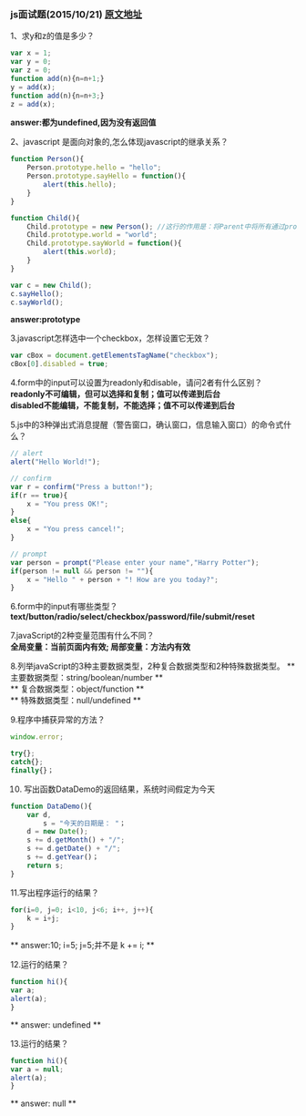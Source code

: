 ### js面试题(2015/10/21) [原文地址](http://www.cnblogs.com/joetao/articles/1967017.html)

1、求y和z的值是多少？
```javascript
var x = 1;
var y = 0;
var z = 0;
function add(n){n=n+1;}
y = add(x);
function add(n){n=n+3;}
z = add(x);
```
**answer:都为undefined,因为没有返回值**<br>

2、javascript 是面向对象的,怎么体现javascript的继承关系？
```javascript
function Person(){
    Person.prototype.hello = "hello";
    Person.prototype.sayHello = function(){
        alert(this.hello);
    } 
}

function Child(){
    Child.prototype = new Person(); //这行的作用是：将Parent中将所有通过prototype追加的属性和方法都追加到Child，从而实现了继承
    Child.prototype.world = "world";
    Child.prototype.sayWorld = function(){
        alert(this.world);
    }
}

var c = new Child();
c.sayHello();
c.sayWorld();
```
**answer:prototype**<br>

3.javascript怎样选中一个checkbox，怎样设置它无效？
```javascript
var cBox = document.getElementsTagName("checkbox");
cBox[0].disabled = true;
```

4.form中的input可以设置为readonly和disable，请问2者有什么区别？<br>
**readonly不可编辑，但可以选择和复制；值可以传递到后台**<br>
**disabled不能编辑，不能复制，不能选择；值不可以传递到后台**<br>

5.js中的3种弹出式消息提醒（警告窗口，确认窗口，信息输入窗口）的命令式什么？
```javascript
// alert
alert("Hello World!");

// confirm
var r = confirm("Press a button!");
if(r == true){
    x = "You press OK!";
}
else{
    x = "You press cancel!";
}

// prompt
var person = prompt("Please enter your name","Harry Potter");
if(person != null && person != ""){
    x = "Hello " + person + "! How are you today?";
}
```

6.form中的input有哪些类型？<br>
**text/button/radio/select/checkbox/password/file/submit/reset**

7.javaScript的2种变量范围有什么不同？<br>
**全局变量：当前页面内有效; 局部变量：方法内有效**

8.列举javaScript的3种主要数据类型，2种复合数据类型和2种特殊数据类型。
** 主要数据类型：string/boolean/number ** <br>
** 复合数据类型：object/function ** <br>
** 特殊数据类型：null/undefined ** <br>

9.程序中捕获异常的方法？
```javascript
window.error;

try{};
catch{};
finally{}；
```

10. 写出函数DataDemo的返回结果，系统时间假定为今天
```javascript
function DataDemo(){
    var d,
        s = "今天的日期是： "；
    d = new Date();
    s += d.getMonth() + "/";
    s += d.getDate() + "/";
    s += d.getYear()；
    return s;
}
```

11.写出程序运行的结果？
```javascript
for(i=0, j=0; i<10, j<6; i++, j++){
    k = i+j;
} 
```
** answer:10; i=5; j=5;并不是 k += i; ** <br>

12.运行的结果？
```javascript
function hi(){
var a;
alert(a);
}
```
** answer: undefined ** <br>

13.运行的结果？
```javascript
function hi(){
var a = null;
alert(a);
}
```
** answer: null ** <br>








































